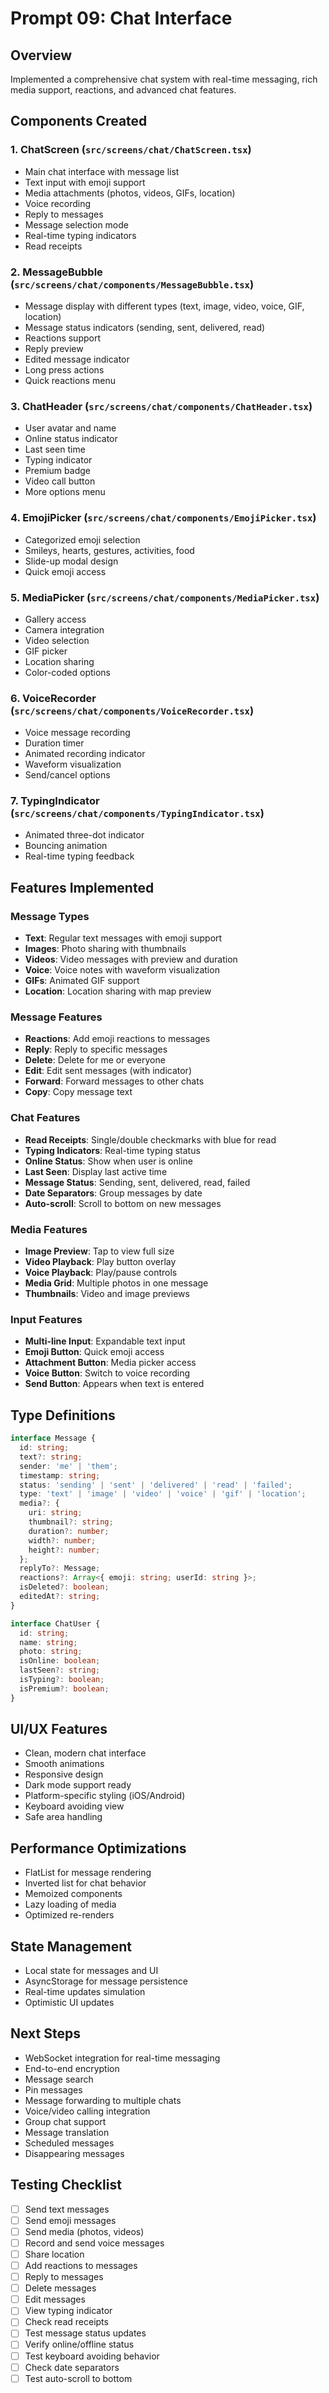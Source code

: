 # Prompt 09: Chat Interface

## Overview
Implemented a comprehensive chat system with real-time messaging, rich media support, reactions, and advanced chat features.

## Components Created

### 1. ChatScreen (`src/screens/chat/ChatScreen.tsx`)
- Main chat interface with message list
- Text input with emoji support
- Media attachments (photos, videos, GIFs, location)
- Voice recording
- Reply to messages
- Message selection mode
- Real-time typing indicators
- Read receipts

### 2. MessageBubble (`src/screens/chat/components/MessageBubble.tsx`)
- Message display with different types (text, image, video, voice, GIF, location)
- Message status indicators (sending, sent, delivered, read)
- Reactions support
- Reply preview
- Edited message indicator
- Long press actions
- Quick reactions menu

### 3. ChatHeader (`src/screens/chat/components/ChatHeader.tsx`)
- User avatar and name
- Online status indicator
- Last seen time
- Typing indicator
- Premium badge
- Video call button
- More options menu

### 4. EmojiPicker (`src/screens/chat/components/EmojiPicker.tsx`)
- Categorized emoji selection
- Smileys, hearts, gestures, activities, food
- Slide-up modal design
- Quick emoji access

### 5. MediaPicker (`src/screens/chat/components/MediaPicker.tsx`)
- Gallery access
- Camera integration
- Video selection
- GIF picker
- Location sharing
- Color-coded options

### 6. VoiceRecorder (`src/screens/chat/components/VoiceRecorder.tsx`)
- Voice message recording
- Duration timer
- Animated recording indicator
- Waveform visualization
- Send/cancel options

### 7. TypingIndicator (`src/screens/chat/components/TypingIndicator.tsx`)
- Animated three-dot indicator
- Bouncing animation
- Real-time typing feedback

## Features Implemented

### Message Types
- **Text**: Regular text messages with emoji support
- **Images**: Photo sharing with thumbnails
- **Videos**: Video messages with preview and duration
- **Voice**: Voice notes with waveform visualization
- **GIFs**: Animated GIF support
- **Location**: Location sharing with map preview

### Message Features
- **Reactions**: Add emoji reactions to messages
- **Reply**: Reply to specific messages
- **Delete**: Delete for me or everyone
- **Edit**: Edit sent messages (with indicator)
- **Forward**: Forward messages to other chats
- **Copy**: Copy message text

### Chat Features
- **Read Receipts**: Single/double checkmarks with blue for read
- **Typing Indicators**: Real-time typing status
- **Online Status**: Show when user is online
- **Last Seen**: Display last active time
- **Message Status**: Sending, sent, delivered, read, failed
- **Date Separators**: Group messages by date
- **Auto-scroll**: Scroll to bottom on new messages

### Media Features
- **Image Preview**: Tap to view full size
- **Video Playback**: Play button overlay
- **Voice Playback**: Play/pause controls
- **Media Grid**: Multiple photos in one message
- **Thumbnails**: Video and image previews

### Input Features
- **Multi-line Input**: Expandable text input
- **Emoji Button**: Quick emoji access
- **Attachment Button**: Media picker access
- **Voice Button**: Switch to voice recording
- **Send Button**: Appears when text is entered

## Type Definitions

```typescript
interface Message {
  id: string;
  text?: string;
  sender: 'me' | 'them';
  timestamp: string;
  status: 'sending' | 'sent' | 'delivered' | 'read' | 'failed';
  type: 'text' | 'image' | 'video' | 'voice' | 'gif' | 'location';
  media?: {
    uri: string;
    thumbnail?: string;
    duration?: number;
    width?: number;
    height?: number;
  };
  replyTo?: Message;
  reactions?: Array<{ emoji: string; userId: string }>;
  isDeleted?: boolean;
  editedAt?: string;
}

interface ChatUser {
  id: string;
  name: string;
  photo: string;
  isOnline: boolean;
  lastSeen?: string;
  isTyping?: boolean;
  isPremium?: boolean;
}
```

## UI/UX Features
- Clean, modern chat interface
- Smooth animations
- Responsive design
- Dark mode support ready
- Platform-specific styling (iOS/Android)
- Keyboard avoiding view
- Safe area handling

## Performance Optimizations
- FlatList for message rendering
- Inverted list for chat behavior
- Memoized components
- Lazy loading of media
- Optimized re-renders

## State Management
- Local state for messages and UI
- AsyncStorage for message persistence
- Real-time updates simulation
- Optimistic UI updates

## Next Steps
- WebSocket integration for real-time messaging
- End-to-end encryption
- Message search
- Pin messages
- Message forwarding to multiple chats
- Voice/video calling integration
- Group chat support
- Message translation
- Scheduled messages
- Disappearing messages

## Testing Checklist
- [ ] Send text messages
- [ ] Send emoji messages
- [ ] Send media (photos, videos)
- [ ] Record and send voice messages
- [ ] Share location
- [ ] Add reactions to messages
- [ ] Reply to messages
- [ ] Delete messages
- [ ] Edit messages
- [ ] View typing indicator
- [ ] Check read receipts
- [ ] Test message status updates
- [ ] Verify online/offline status
- [ ] Test keyboard avoiding behavior
- [ ] Check date separators
- [ ] Test auto-scroll to bottom